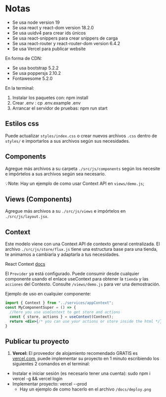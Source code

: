 # Notas

* Se usa node version 19
* Se usa react y react-dom version 18.2.0
* Se usa uuidv4 para crear ids únicos
* Se usa react-snippers para crear snippers de carga
* Se usa react-router y react-router-dom version 6.4.2
* Se usa Vercel para publicar website

En forma de CDN:

* Se usa bootstrap 5.2.2
* Se usa poppersjs 2.10.2
* Fontawesome 5.2.0

En la terminal:

1. Instalar los paquetes con: npm install
2. Crear .env : cp .env.example .env
3. Arrancar el servidor de pruebas: npm run start

## Estilos css

Puede actualizar `styles/index.css` o crear nuevos archivos `.css` dentro de `styles/` e importarlos a sus archivos según sus necesidades.

## Components

Agregue más archivos a su carpeta `./src/js/components` según los necesite e impórtelos a sus archivos según sea necesario.

💡Note: Hay un ejemplo de como usar Context API en `views/demo.js`;

## Views (Components)

Agregue más archivos a su `./src/js/views` e impórtelos en `./src/js/layout.jsx`.

## Context

Este modelo viene con una Context API de contexto general centralizada.
El archivo `./src/js/store/flux.js` tiene una estructura base para una tienda, te animamos a cambiarla y adaptarla a tus necesidades.

React Context [docs](https://es.reactjs.org/docs/context.html)

El `Provider` ya está configurado.
Puede consumir desde cualquier componente usando el enlace useContext para obtener la `tienda` y las `acciones` del Contexto.
Consulte `/views/demo.js` para ver una demostración.

Ejemplo de uso en cualquier componente:

```jsx
import { Context } from "../services/appContext";
const MyComponentSuper = () => {
  //here you use useContext to get store and actions
  const { store, actions } = useContext(Context);
  return <div>{/* you can use your actions or store inside the html */}</div>
}
```

## Publicar tu proyecto

1. **Vercel:** El proveedor de alojamiento recomendado GRATIS es [vercel.com](https://vercel.com/),
puede implementar su proyecto en 1 minuto escribiendo los siguientes 2 comandos en el terminal:

* Instalar e iniciar sesión (es necesario tener una cuenta):  sudo npm i vercel -g && vercel login
* Implementar proyecto: vercel --prod
  * Hay un ejemplo de como hacerlo en el archivo  `/docs/deploy.png`
